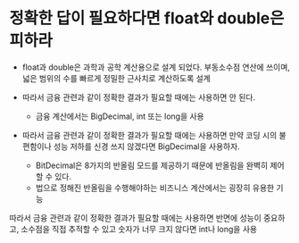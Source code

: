 # 정확한 답이 필요하다면 float와 double은 피하라

- float과 double은 과학과 공학 계산용으로 설계 되었다. 부동소수점 연산에 쓰이며, 넓은 범위의 수를 빠르게 정밀한 근사치로 계산하도록 설계 

- 따라서 금융 관련과 같이 정확한 결과가 필요할 때에는 사용하면 안 된다.
   - 금융 계산에서는 BigDecimal, int 또는 long을 사용

- 따라서 금융 관련과 같이 정확한 결과가 필요할 때에는 사용하면 만약 코딩 시의 불편함이나 성능 저하를 신경 쓰지 않겠다면 BigDecimal을 사용하자. 
   - BitDecimal은 8가지의 반올림 모드를 제공하기 때문에 반올림을 완벽히 제어 할 수 있다. 
   - 법으로 정해진 반올림을 수행해야하는 비즈니스 계산에서는 굉장히 유용한 기능


따라서 금융 관련과 같이 정확한 결과가 필요할 때에는 사용하면 반면에 성능이 중요하고, 소수점을 직접 추적할 수 있고 숫자가 너무 크지 않다면 int나 long을 사용